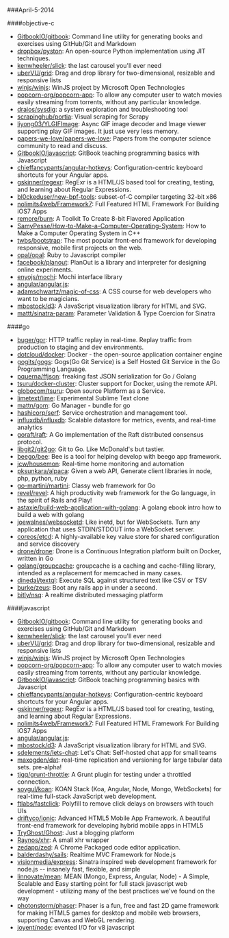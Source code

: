 ###April-5-2014

####objective-c
* [GitbookIO/gitbook](https://github.com/GitbookIO/gitbook): Command line utility for generating books and exercises using GitHub/Git and Markdown
* [dropbox/pyston](https://github.com/dropbox/pyston): An open-source Python implementation using JIT techniques. 
* [kenwheeler/slick](https://github.com/kenwheeler/slick): the last carousel you'll ever need
* [uberVU/grid](https://github.com/uberVU/grid): Drag and drop library for two-dimensional, resizable and responsive lists
* [winjs/winjs](https://github.com/winjs/winjs): WinJS project by Microsoft Open Technologies
* [popcorn-org/popcorn-app](https://github.com/popcorn-org/popcorn-app): To allow any computer user to watch movies easily streaming from torrents, without any particular knowledge.
* [draios/sysdig](https://github.com/draios/sysdig): a system exploration and troubleshooting tool
* [scrapinghub/portia](https://github.com/scrapinghub/portia): Visual scraping for Scrapy
* [liyong03/YLGIFImage](https://github.com/liyong03/YLGIFImage): Async GIF image decoder and Image viewer supporting play GIF images. It just use very less memory.
* [papers-we-love/papers-we-love](https://github.com/papers-we-love/papers-we-love): Papers from the computer science community to read and discuss.
* [GitbookIO/javascript](https://github.com/GitbookIO/javascript): GitBook teaching programming basics with Javascript
* [chieffancypants/angular-hotkeys](https://github.com/chieffancypants/angular-hotkeys): Configuration-centric keyboard shortcuts for your Angular apps.    
* [gskinner/regexr](https://github.com/gskinner/regexr): RegExr is a HTML/JS based tool for creating, testing, and learning about Regular Expressions.
* [bl0ckeduser/new-bpf-tools](https://github.com/bl0ckeduser/new-bpf-tools): subset-of-C compiler targeting 32-bit x86
* [nolimits4web/Framework7](https://github.com/nolimits4web/Framework7): Full Featured HTML Framework For Building iOS7 Apps
* [remore/burn](https://github.com/remore/burn): A Toolkit To Create 8-bit Flavored Application
* [SamyPesse/How-to-Make-a-Computer-Operating-System](https://github.com/SamyPesse/How-to-Make-a-Computer-Operating-System): How to Make a Computer Operating System in C++
* [twbs/bootstrap](https://github.com/twbs/bootstrap): The most popular front-end framework for developing responsive, mobile first projects on the web.
* [opal/opal](https://github.com/opal/opal): Ruby to Javascript compiler
* [facebook/planout](https://github.com/facebook/planout): PlanOut is a library and interpreter for designing online experiments.
* [enyojs/mochi](https://github.com/enyojs/mochi): Mochi interface library
* [angular/angular.js](https://github.com/angular/angular.js): 
* [adamschwartz/magic-of-css](https://github.com/adamschwartz/magic-of-css): A CSS course for web developers who want to be magicians.
* [mbostock/d3](https://github.com/mbostock/d3): A JavaScript visualization library for HTML and SVG.
* [mattt/sinatra-param](https://github.com/mattt/sinatra-param): Parameter Validation & Type Coercion for Sinatra

####go
* [buger/gor](https://github.com/buger/gor): HTTP traffic replay in real-time. Replay traffic from production to staging and dev environments.  
* [dotcloud/docker](https://github.com/dotcloud/docker): Docker - the open-source application container engine
* [gogits/gogs](https://github.com/gogits/gogs): Gogs(Go Git Service) is a Self Hosted Git Service in the Go Programming Language.
* [pquerna/ffjson](https://github.com/pquerna/ffjson): freaking fast JSON serialization for Go / Golang
* [tsuru/docker-cluster](https://github.com/tsuru/docker-cluster): Cluster support for Docker,  using the remote API.
* [globocom/tsuru](https://github.com/globocom/tsuru): Open source Platform as a Service.
* [limetext/lime](https://github.com/limetext/lime): Experimental Sublime Text clone
* [mattn/gom](https://github.com/mattn/gom): Go Manager - bundle for go
* [hashicorp/serf](https://github.com/hashicorp/serf): Service orchestration and management tool.
* [influxdb/influxdb](https://github.com/influxdb/influxdb): Scalable datastore for metrics, events, and real-time analytics
* [goraft/raft](https://github.com/goraft/raft): A Go implementation of the Raft distributed consensus protocol.
* [libgit2/git2go](https://github.com/libgit2/git2go): Git to Go. Like McDonald's but tastier.
* [beego/bee](https://github.com/beego/bee): Bee is a tool for helping develop with beego app framework.
* [jcw/housemon](https://github.com/jcw/housemon): Real-time home monitoring and automation
* [pksunkara/alpaca](https://github.com/pksunkara/alpaca): Given a web API, Generate client libraries in node, php, python, ruby
* [go-martini/martini](https://github.com/go-martini/martini): Classy web framework for Go
* [revel/revel](https://github.com/revel/revel): A high productivity web framework for the Go language, in the spirit of Rails and Play!
* [astaxie/build-web-application-with-golang](https://github.com/astaxie/build-web-application-with-golang): A golang ebook intro how to build a web with golang
* [joewalnes/websocketd](https://github.com/joewalnes/websocketd): Like inetd, but for WebSockets. Turn any application that uses STDIN/STDOUT into a WebSocket server.
* [coreos/etcd](https://github.com/coreos/etcd): A highly-available key value store for shared configuration and service discovery
* [drone/drone](https://github.com/drone/drone): Drone is a Continuous Integration platform built on Docker, written in Go
* [golang/groupcache](https://github.com/golang/groupcache): groupcache is a caching and cache-filling library, intended as a replacement for memcached in many cases.
* [dinedal/textql](https://github.com/dinedal/textql): Execute SQL against structured text like CSV or TSV
* [burke/zeus](https://github.com/burke/zeus): Boot any rails app in under a second.
* [bitly/nsq](https://github.com/bitly/nsq): A realtime distributed messaging platform

####javascript
* [GitbookIO/gitbook](https://github.com/GitbookIO/gitbook): Command line utility for generating books and exercises using GitHub/Git and Markdown
* [kenwheeler/slick](https://github.com/kenwheeler/slick): the last carousel you'll ever need
* [uberVU/grid](https://github.com/uberVU/grid): Drag and drop library for two-dimensional, resizable and responsive lists
* [winjs/winjs](https://github.com/winjs/winjs): WinJS project by Microsoft Open Technologies
* [popcorn-org/popcorn-app](https://github.com/popcorn-org/popcorn-app): To allow any computer user to watch movies easily streaming from torrents, without any particular knowledge.
* [GitbookIO/javascript](https://github.com/GitbookIO/javascript): GitBook teaching programming basics with Javascript
* [chieffancypants/angular-hotkeys](https://github.com/chieffancypants/angular-hotkeys): Configuration-centric keyboard shortcuts for your Angular apps.    
* [gskinner/regexr](https://github.com/gskinner/regexr): RegExr is a HTML/JS based tool for creating, testing, and learning about Regular Expressions.
* [nolimits4web/Framework7](https://github.com/nolimits4web/Framework7): Full Featured HTML Framework For Building iOS7 Apps
* [angular/angular.js](https://github.com/angular/angular.js): 
* [mbostock/d3](https://github.com/mbostock/d3): A JavaScript visualization library for HTML and SVG.
* [sdelements/lets-chat](https://github.com/sdelements/lets-chat): Let's Chat: Self-hosted chat app for small teams
* [maxogden/dat](https://github.com/maxogden/dat): real-time replication and versioning for large tabular data sets. pre-alpha!
* [tjgq/grunt-throttle](https://github.com/tjgq/grunt-throttle): A Grunt plugin for testing under a throttled connection.
* [soygul/koan](https://github.com/soygul/koan): KOAN Stack (Koa, Angular, Node, Mongo, WebSockets) for real-time full-stack JavaScript web development.
* [ftlabs/fastclick](https://github.com/ftlabs/fastclick): Polyfill to remove click delays on browsers with touch UIs
* [driftyco/ionic](https://github.com/driftyco/ionic): Advanced HTML5 Mobile App Framework. A beautiful front-end framework for developing hybrid mobile apps in HTML5
* [TryGhost/Ghost](https://github.com/TryGhost/Ghost): Just a blogging platform
* [Raynos/xhr](https://github.com/Raynos/xhr): A small xhr wrapper
* [zedapp/zed](https://github.com/zedapp/zed): A Chrome Packaged code editor application.
* [balderdashy/sails](https://github.com/balderdashy/sails): Realtime MVC Framework for Node.js
* [visionmedia/express](https://github.com/visionmedia/express): Sinatra inspired web development framework for node.js -- insanely fast, flexible, and simple
* [linnovate/mean](https://github.com/linnovate/mean): MEAN (Mongo, Express, Angular, Node) - A Simple, Scalable and Easy starting point for full stack javascript web development - utilizing many of the best practices we've found on the way
* [photonstorm/phaser](https://github.com/photonstorm/phaser): Phaser is a fun, free and fast 2D game framework for making HTML5 games for desktop and mobile web browsers, supporting Canvas and WebGL rendering.
* [joyent/node](https://github.com/joyent/node): evented I/O for v8 javascript
